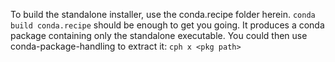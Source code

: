 To build the standalone installer, use the conda.recipe folder herein.  `conda build conda.recipe` should be enough to get you going.  It produces a conda package containing only the standalone executable.  You could then use conda-package-handling to extract it: `cph x <pkg path>`
